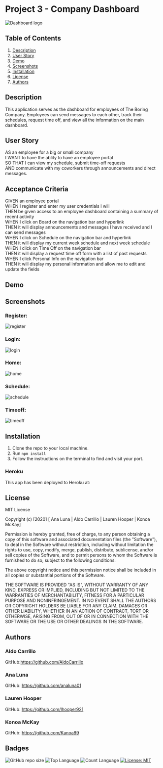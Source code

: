 # Project 3 - Company Dashboard
![Dashboard logo](https://github.com/lhooper921/Project3/blob/main/client/src/components/Home/images/bluebanner.jpg)
## Table of Contents
1. [Description](#description)  
2. [User Story](#user-story)
3. [Demo](#demo)
4. [Screenshots](#screenshots)  
5. [Installation](#installation) 
6. [License](#license)  
7. [Authors](#authors) 


## Description
This application serves as the dashboard for employees of The Boring Company. Employees can send messages to each other, track their schedules, request time off, and view all the information on the main dashboard.

## User Story

AS an employee for a big or small company  
I WANT to have the ablity to have an employee portal  
SO THAT I can view my schedule, submit time-off requests  
AND communicate with my coworkers through announcements and direct messages.

## Acceptance Criteria

GIVEN an employee portal  
WHEN I register and enter my user credentials I will  
THEN be given access to an employee dashboard containing a summary of recent activity  
WHEN I click on Board on the navigation bar and hyperlink  
THEN it will display announcements and messages I have received and I can send messages  
WHEN I click on Schedule on the navigation bar and hyperlink  
THEN it will display my current week schedule and next week schedule  
WHEN I click on Time Off on the navigation bar  
THEN it will display a request time off form with a list of past requests  
WHEN I click Personal Info on the navigation bar  
THEN it will display my personal information and allow me to edit and update the fields

## Demo

## Screenshots

### Register:
![register](./media/register.PNG)

### Login:
![login](./media/login.PNG)  

### Home:
![home](./media/home.PNG)   

### Schedule:
![schedule](./media/schedule.PNG)
 
### Timeoff:  
![timeoff](./media/timeoff.PNG)

## Installation
1. Clone the repo to your local machine.
2. Run `npm install`
3. Follow the instructions on the terminal to find and visit your port.

### Heroku
This app has been deployed to Heroku at:


## License
MIT License

Copyright (c) [2020] [ Ana Luna | Aldo Carrillo | Lauren Hooper | Konoa McKay]

Permission is hereby granted, free of charge, to any person obtaining a copy
of this software and associated documentation files (the "Software"), to deal
in the Software without restriction, including without limitation the rights
to use, copy, modify, merge, publish, distribute, sublicense, and/or sell
copies of the Software, and to permit persons to whom the Software is
furnished to do so, subject to the following conditions:

The above copyright notice and this permission notice shall be included in all
copies or substantial portions of the Software.

THE SOFTWARE IS PROVIDED "AS IS", WITHOUT WARRANTY OF ANY KIND, EXPRESS OR
IMPLIED, INCLUDING BUT NOT LIMITED TO THE WARRANTIES OF MERCHANTABILITY,
FITNESS FOR A PARTICULAR PURPOSE AND NONINFRINGEMENT. IN NO EVENT SHALL THE
AUTHORS OR COPYRIGHT HOLDERS BE LIABLE FOR ANY CLAIM, DAMAGES OR OTHER
LIABILITY, WHETHER IN AN ACTION OF CONTRACT, TORT OR OTHERWISE, ARISING FROM,
OUT OF OR IN CONNECTION WITH THE SOFTWARE OR THE USE OR OTHER DEALINGS IN THE
SOFTWARE.

## Authors

### Aldo Carrillo

GitHub:https://github.com/AldoCarrillo


### Ana Luna

GitHub: https://github.com/analuna01

### Lauren Hooper

GitHub: https://github.com/lhooper921  


### Konoa McKay

GitHub: https://github.com/Kanoa89




## Badges
![GitHub repo size](https://img.shields.io/github/repo-size/analuna01/project3)
![Top Language](https://img.shields.io/github/languages/top/analuna01/project3)
![Count Language](https://img.shields.io/github/languages/count/analuna01/project3)
[![License: MIT](https://img.shields.io/badge/License-MIT-yellow.svg)](https://opensource.org/licenses/MIT)



